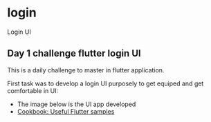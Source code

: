 # login

Login UI

## Day 1 challenge flutter login UI

This is a daily challenge to master in flutter application.

First task was to develop a login UI purposely to get equiped and get comfortable in UI:

- The image below is the UI app developed
- [Cookbook: Useful Flutter samples](https://flutter.dev/docs/cookbook)
